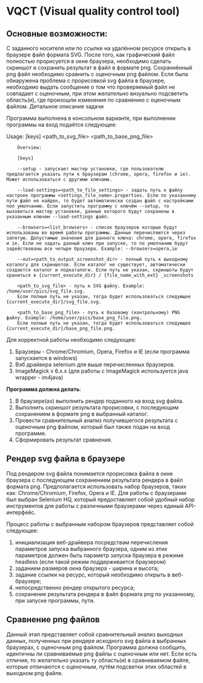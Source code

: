 # VQCT (Visual quality control tool)

## Основные возможности:

С заданного носителя или по ссылке на удалённом ресурсе открыть в браузере файл формата SVG.
После того, как графический файл полностью прорисуется в окне браузера, необходимо сделать скриншот и сохранить результат в файл в формате png.
Сохраннённый png файл необходимо сравнить с оценочным png файлом. Если была обнаружена проблема с прорисовкой svg файла в браузере, необходимо выдать сообщение о том что проверяемый файл не совпадает с оценочным, при этом желательно визуально подсветить область(и), где произошли изменения по сравнению с оценочным файлом.
Детальное описание задачи

Программа выполнена в консольном варианте, при выполнении программы на вход подаётся следующее: 

Usage: [keys] <path_to_svg_file> <path_to_base_png_file>

        Overview:

        [keys]

        --setup - запускает мастер установки, где пользователю предлагается указать пути к браузерам (chrome, opera, firefox и ie). Может использоваться с другими ключами.

        --load-settings=<path_to_file_settings> - задать путь к файлу настроек программы <settings_file_name>.properties. Если по указанному пути файл не найден, то будет автоматически создан файл с настройками пол умолчанию. Если запустить программу с ключём --setup, то вызовиться мастер установки, данные которого будут сохранены в указанным ключем --load-settings файл.

        --browsers=<list_browsers> - список браузеров которые будут использованы во время работы программы. Данные перечисляются через запятую. Допустимые значения для данного ключа: chrome, opera, firefox и ie. Если не задать данный ключ при запуске, то по умолчанию будут задействованы все четыре браузера. Example: --browsers=opera,ie

        --out=<path_to_output_screenshot_dir> - полный путь к выходному каталогу для скриншотов. Если каталог не существует, автоматически создается каталог и подкаталоги. Если путь не указан, скриншоты будут храниться в {current_execute_dir} / {file_name_with_ext} _screenshots

        <path_to_svg_file> - путь к SVG файлу. Example: /home/user/pics/svg_file.svg.
        Если полные путь не указан, тогда будет использоваться следующее {current_execute_dir}/svg_file.svg.

        <path_to_base_png_file> - путь к базовому (контрольному) PNG файлу. Example: /home/user/pics/base_png_file.png.
        Если полные путь не указан, тогда будет использоваться следующее {current_execute_dir}/base_png_file.png.

Для корректной работы необходимо следующее:

1. Браузеры - Chrome/Chromium, Opera, Firefox и IE (если программа запускается в windows)
2. Вэб драйвера selenium для выше перечисленных браузеров.
3. ImageMagick v 6.x.x (для работы с ImageMagick используется java wrapper - im4java)

**Программа должна делать**:

1. В браузере(ах) выполнить рендер поданного на вход svg файла.
2. Выполнить скриншот результата прорисовки, с последующим сохранением в формате png в выбранный каталог.
3. Провести сравнительный анализ получившегося результата с оценочным png файлом, который был также подан на вход программе.
4. Сформировать результат сравнения.

## Рендер svg файла в браузере

Под рендером svg файла понимается прорисовка файла в окне браузера с последующем сохранением результата рендера в файл формата png. Предполагается использовать набор браузеров, таких как: Chrome/Chromium, Firefox, Opera и IE.
Для работы с браузерами был выбран Selenium HQ, который предоставляет собой удобный набор инструментов для работы с различными браузерами через единый API-интерфейс. 
	
Процесс работы с выбранным набором браузеров представляет собой следующее:

1. инициализация веб-драйвера посредствам перечисления параметров запуска выбранного браузера, одним из этих параметров должен быть параметр запуска браузера в режиме headless (если такой режим поддерживается браузером)
2. заданием размеров окна браузера - ширина и высота;
3. задание ссылки на ресурс, который необходимо открыть в веб-браузере;
4. непосредственно рендер открытого ресурса;
5. сохранение результата рендера в файл формата png по указанному, при запуске программы, пути.

## Сравнение png файлов
	
Данный этап представляет собой сравнительный анализ выходных данных, полученных при рендере исходного svg файла в выбранных браузерах, с оценочным png файлом. Программа должна сообщить, идентичны ли сравниваемые png файлы с оценочным или нет. Если есть отличия, то желательно указать ту область(и) в сравниваемом файле, которые отличаются с оценочным, путём подсветки этих областей в выходном png файле.
